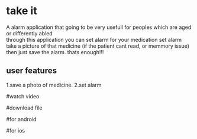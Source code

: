 # take it

A alarm application that going to be very usefull for peoples which are aged or differently abled <br>
through this application you can set alarm for your medication
set alarm take a picture of that medicine (if the patient cant read, or memmory issue) <br>
then just save the alarm. thats enough!!!

## user features

1.save a photo of medicine.
2.set alarm


#watch video

#download file

#for android

#for ios


